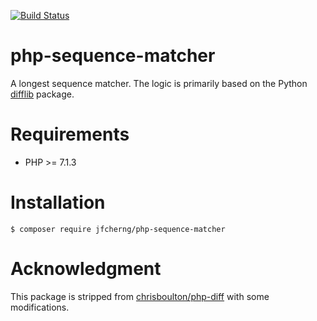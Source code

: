 [![Build Status](https://travis-ci.org/jfcherng/php-sequence-matcher.svg?branch=master)](https://travis-ci.org/jfcherng/php-sequence-matcher)

# php-sequence-matcher

A longest sequence matcher. The logic is primarily based on the Python [difflib](https://docs.python.org/3/library/difflib.html) package.


# Requirements

- PHP >= 7.1.3


# Installation

```
$ composer require jfcherng/php-sequence-matcher
```


# Acknowledgment

This package is stripped from [chrisboulton/php-diff](https://github.com/chrisboulton/php-diff) with some modifications.
